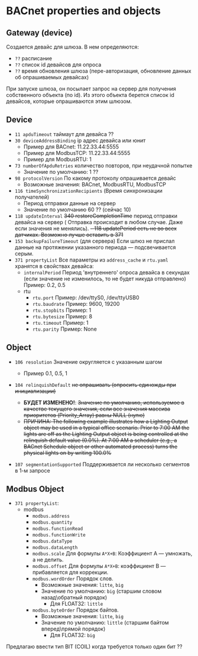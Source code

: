 # BACnet properties and objects

## Gateway (device)

Создается девайс для шлюза. В нем определяются:

- `??` расписание
- `??` список id девайсов для опроса
- `??` время обновления шлюза (пере-авторизация, обновление данных об опрашиваемых девайсах)

При запуске шлюза, он посылает запрос на сервер для получения собственного объекта (по id).
Из этого объекта берется список id девайсов, которые опрашиваются этим шлюзом.

## Device

- `11 apduTimeout` таймаут для девайса ??
- `30 deviceAddressBinding` ip адрес девайса или юнит
    - Пример для BACnet: 11.22.33.44:5555
    - Пример для ModbusTCP: 11.22.33.44:5555
    - Пример для ModbusRTU: 1
- `73 numberOfApduRetries` количество повторов, при неудачной попытке
    - Значение по умолчанию: 1 ??
- `98 protocolVersion` По какому протоколу опрашивается девайс
    - Возможные значения: BACnet, ModbusRTU, ModbusTCP
- `116 timeSynchronizationRecipients` (Время синхронизации получателей)
    - Период отправки данные на сервер
    - Значение по умолчанию 60 ?? (сейчас 10)
- `118 updateInterval` ~~340 restoreCompletionTime~~ период отправки девайса на сервер (
  Отправка происходит в любом случае. Даже если значения не менялись).
  ~~- 118 updatePeriod есть не во всех датчиках. Возможно лучше оставить в 371~~
- `153 backupFailureTimeout` (для сервера) Если шлюз не прислал данные на протяжении
  указанного периода — подсвечивается серым.
- `371 propertyList` Все параметры из `address_cache` и `rtu.yaml` хранятся в свойствах
  девайса:
    - `internalPeriod` Период 'внутреннего' опроса девайса в секундах (если значение не
      изменилось, то не будет никуда отправлено) Пример: 0.2, 0.5
    - rtu
        - `rtu.port` Пример: /dev/ttyS0, /dev/ttyUSB0
        - `rtu.baudrate` Пример: 9600, 19200
        - `rtu.stopbits` Пример: 1
        - `rtu.bytesize` Пример: 8
        - `rtu.timeout` Пример: 1
        - `rtu.parity` Пример: None

## Object

- `106 resolution` Значение округляется с указанным шагом
    - Пример 0.1, 0.5, 1

- `104 relinquishDefault` ~~не опрашивать (опросить единожды при инициализации)~~
    - **БУДЕТ ИЗМЕНЕНО!**: ~~Значение по умолчанию, используемое в качестве текущего
      значения, если все значения массива приоритетов (Priority_Array) равны NULL (нулю)~~
    - ~~ПРИЧИНА: The following example illustrates how a Lighting Output object may be used in a
      typical office scenario. Prior to 7:00 AM the lights are off as the Lighting Output
      object is being controlled at the relinquish default value (0.0%). At 7:00 AM a
      scheduler (e.g., a BACnet Schedule object or other automated process) turns the
      physical lights on by writing 100.0%~~
- `107 segmentationSupported` Поддерживается ли несколько сегментов в 1-м запросе

## Modbus Object

- `371 propertyList`:
    - modbus
        - `modbus.address`
        - `modbus.quantity`
        - `modbus.functionRead`
        - `modbus.functionWrite`
        - `modbus.dataType`
        - `modbus.dataLength`
        - `modbus.scale` Для формулы `A*X+B`: Коэффициент A — умножать, а не делить.
        - `modbus.offset` Для формулы `A*X+B`: коэффициент B — прибавляется для коррекции.
        - `modbus.wordOrder` Порядок слов.
            - Возможные значения: `litte`, `big`
            - Значение по умолчанию: `big` (старшим словом назад\обратный порядок)
                - Для FLOAT32: `little`
        - `modbus.byteOrder` Порядок байтов.
            - Возможные значения: `litte`, `big`
            - Значение по умолчанию: `little` (старшим байтом вперед\прямой порядок)
                - Для FLOAT32: `big`

Предлагаю ввести тип BIT (COIL) когда требуется только один бит ??
